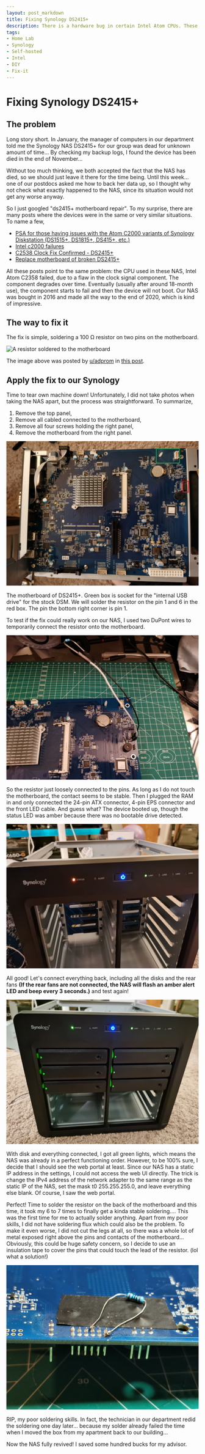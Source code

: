 ```yaml
---
layout: post_markdown
title: Fixing Synology DS2415+ 
description: There is a hardware bug in certain Intel Atom CPUs. These CPUs will degrade over time and eventually the computer will not boot up due to the clock issue of the CPU. Funnily, fixing the problem only need one resistor to be soldered on the motherboard. The only thing is that the CPU will die again and by that time, there is no way to fix it.
tags:
- Home Lab
- Synology
- Self-hosted
- Intel
- DIY
- Fix-it
---
```


# Fixing Synology DS2415+

## The problem

Long story short. In January, the manager of computers in our department told me
the Synology NAS DS2415+ for our group was dead for unknown amount of time... By
checking my backup logs, I found the device has been died in the end of
November...

Without too much thinking, we both accepted the fact that the NAS has died, so
we should just leave it there for the time being. Until this week... one of our
postdocs asked me how to back her data up, so I thought why not check what
exactly happened to the NAS, since its situation would not get any worse anyway.

So I just googled "ds2415+ motherboard repair". To my surprise, there are many
posts where the devices were in the same or very similar situations. To name a
few,

* [PSA for those having issues with the Atom C2000 variants of Synology
  Diskstation (DS1515+, DS1815+, DS415+,
  etc.)](https://www.reddit.com/r/synology/comments/ix3b4a/psa_for_those_having_issues_with_the_atom_c2000/)
* [Intel c2000 failures](https://community.synology.com/enu/forum/1/post/120548)
* [C2538 Clock Fix Confirmed -
  DS2415+](https://www.reddit.com/r/synology/comments/609u1l/c2538_clock_fix_confirmed_ds2415/)
* [Replace motherboard of broken
  DS2415+](https://www.reddit.com/r/synology/comments/cebu0r/replace_motherboard_of_broken_ds2415/)

All these posts point to the same problem: the CPU used in these NAS, Intel Atom
C2358 failed, due to a flaw in the clock signal component. The component
degrades over time. Eventually (usually after around 18-month use), the
component starts to fail and then the device will not boot. Our NAS was bought
in 2016 and made all the way to the end of 2020, which is kind of impressive.

## The way to fix it

The fix is simple, soldering a 100 Ω resistor on two pins on the motherboard.

![A resistor soldered to the
motherboard](/assets/images/fix_stuff/fixing_synology/fix_reddit.jpg)

The image above was posted by [u/adprom](https://www.reddit.com/user/adprom/) in
[this post](https://www.reddit.com/r/synology/comments/609u1l/c2538_clock_fix_confirmed_ds2415/).

## Apply the fix to our Synology

Time to tear own machine down! Unfortunately, I did not take photos when taking
the NAS apart, but the process was straightforward. To summarize, 

1. Remove the top panel,
2. Remove all cabled connected to the motherboard,
3. Remove all four screws holding the right panel,
4. Remove the motherboard from the right panel.

![The motherboard of DS2415+](/assets/images/fix_stuff/fixing_synology/mobo.jpg)

The motherboard of DS2415+. Green box is socket for the "internal USB drive" for
the stock DSM. We will solder the resistor on the pin 1 and 6 in the red box.
The pin the bottom right corner is pin 1.

To test if the fix could really work on our NAS, I used two DuPont wires to
temporarily connect the resistor onto the motherboard.

![Test if it will work...](/assets/images/fix_stuff/fixing_synology/dupont.jpg)

So the resistor just loosely connected to the pins. As long as I do not touch
the motherboard, the contact seems to be stable. Then I plugged the RAM in and
only connected the 24-pin ATX connector, 4-pin EPS connector and the front LED
cable. And guess what? The device booted up, though the status LED was amber
because there was no bootable drive detected.

![Successful minimal boot](/assets/images/fix_stuff/fixing_synology/minboot.jpg)

All good! Let's connect everything back, including all the disks and the rear
fans **(If the rear fans are not connected, the NAS will flash an amber alert
LED and beep every 3 seconds.)** and test again!

![Successful boot](/assets/images/fix_stuff/fixing_synology/fixed.jpg)

With disk and everything connected, I got all green lights, which means the NAS
was already in a perfect functioning order. However, to be 100% sure, I decide
that I should see the web portal at least. Since our NAS has a static IP address
in the settings, I could not access the web UI directly. The trick is change the
IPv4 address of the network adapter to the same range as the static IP of the
NAS, set the mask t0 255.255.255.0, and leave everything else blank. Of course,
I saw the web portal.

Perfect! Time to solder the resistor on the back of the motherboard and this
time, it took my 6 to 7 times to finally get a kinda stable soldering.... This
was the first time for me to actually solder anything. Apart from my poor
skills, I did not have soldering flux which could also be the problem. To make
it even worse, I did not cut the legs at all, so there was a whole lot of metal
exposed right above the pins and contacts of the motherboard... Obviously, this
could be huge safety concern, so I decide to use an insulation tape to cover the
pins that could touch the lead of the resistor. (lol what a solution!)

![My not-so-useful solder](/assets/images/fix_stuff/fixing_synology/solder.jpg)

RIP, my poor soldering skills. In fact, the technician in our department redid
the soldering one day later... because my solder already failed the time when I
moved the box from my apartment back to our building...

Now the NAS fully revived! I saved some hundred bucks for my advisor.
